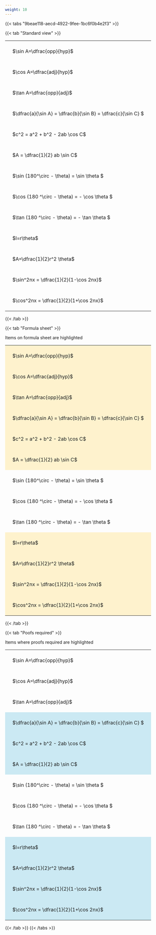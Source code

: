 ```yaml
---
weight: 10
---
```


{{< tabs "9beae118-aecd-4922-9fee-1bc6f0b4e2f3" >}}

{{< tab "Standard view" >}}

<style type="text/css">
#T_97951 th.col_heading {
  text-align: left;
  font-size: 1em;
}
#T_97951 td {
  text-align: left;
  font-size: 1em;
  padding: 1.5em;
}
</style>
<table id="T_97951">
  <thead>
  </thead>
  <tbody>
    <tr>
      <td id="T_97951_row0_col0" class="data row0 col0" >$\sin A=\dfrac{opp}{hyp}$</td>
    </tr>
    <tr>
      <td id="T_97951_row1_col0" class="data row1 col0" >$\cos A=\dfrac{adj}{hyp}$</td>
    </tr>
    <tr>
      <td id="T_97951_row2_col0" class="data row2 col0" >$\tan A=\dfrac{opp}{adj}$</td>
    </tr>
    <tr>
      <td id="T_97951_row3_col0" class="data row3 col0" >$\dfrac{a}{\sin A} = \dfrac{b}{\sin B} = \dfrac{c}{\sin C} $</td>
    </tr>
    <tr>
      <td id="T_97951_row4_col0" class="data row4 col0" >$c^2 = a^2 + b^2 - 2ab \cos C$</td>
    </tr>
    <tr>
      <td id="T_97951_row5_col0" class="data row5 col0" >$A = \dfrac{1}{2} ab \sin C$</td>
    </tr>
    <tr>
      <td id="T_97951_row6_col0" class="data row6 col0" >$\sin (180^\circ - \theta) = \sin \theta $</td>
    </tr>
    <tr>
      <td id="T_97951_row7_col0" class="data row7 col0" >$\cos (180 ^\circ - \theta) = - \cos \theta $</td>
    </tr>
    <tr>
      <td id="T_97951_row8_col0" class="data row8 col0" >$\tan (180 ^\circ - \theta) = - \tan \theta $</td>
    </tr>
    <tr>
      <td id="T_97951_row9_col0" class="data row9 col0" >$l=r\theta$</td>
    </tr>
    <tr>
      <td id="T_97951_row10_col0" class="data row10 col0" >$A=\dfrac{1}{2}r^2 \theta$</td>
    </tr>
    <tr>
      <td id="T_97951_row11_col0" class="data row11 col0" >$\sin^2nx = \dfrac{1}{2}(1-\cos 2nx)$</td>
    </tr>
    <tr>
      <td id="T_97951_row12_col0" class="data row12 col0" >$\cos^2nx = \dfrac{1}{2}(1+\cos 2nx)$</td>
    </tr>
  </tbody>
</table>
{{< /tab >}}

{{< tab "Formula sheet" >}}

Items on formula sheet are highlighted 
<br>
<style type="text/css">
#T_16af6 th.col_heading {
  text-align: left;
  font-size: 1em;
}
#T_16af6 td {
  text-align: left;
  font-size: 1em;
  padding: 1.5em;
}
#T_16af6_row0_col0, #T_16af6_row1_col0, #T_16af6_row2_col0, #T_16af6_row3_col0, #T_16af6_row4_col0, #T_16af6_row5_col0, #T_16af6_row9_col0, #T_16af6_row10_col0, #T_16af6_row11_col0, #T_16af6_row12_col0 {
  background-color: rgba(255,194,10, 0.2);
}
#T_16af6_row6_col0, #T_16af6_row7_col0, #T_16af6_row8_col0 {
  background-color: rgba(0,0,0,0);
}
</style>
<table id="T_16af6">
  <thead>
  </thead>
  <tbody>
    <tr>
      <td id="T_16af6_row0_col0" class="data row0 col0" >$\sin A=\dfrac{opp}{hyp}$</td>
    </tr>
    <tr>
      <td id="T_16af6_row1_col0" class="data row1 col0" >$\cos A=\dfrac{adj}{hyp}$</td>
    </tr>
    <tr>
      <td id="T_16af6_row2_col0" class="data row2 col0" >$\tan A=\dfrac{opp}{adj}$</td>
    </tr>
    <tr>
      <td id="T_16af6_row3_col0" class="data row3 col0" >$\dfrac{a}{\sin A} = \dfrac{b}{\sin B} = \dfrac{c}{\sin C} $</td>
    </tr>
    <tr>
      <td id="T_16af6_row4_col0" class="data row4 col0" >$c^2 = a^2 + b^2 - 2ab \cos C$</td>
    </tr>
    <tr>
      <td id="T_16af6_row5_col0" class="data row5 col0" >$A = \dfrac{1}{2} ab \sin C$</td>
    </tr>
    <tr>
      <td id="T_16af6_row6_col0" class="data row6 col0" >$\sin (180^\circ - \theta) = \sin \theta $</td>
    </tr>
    <tr>
      <td id="T_16af6_row7_col0" class="data row7 col0" >$\cos (180 ^\circ - \theta) = - \cos \theta $</td>
    </tr>
    <tr>
      <td id="T_16af6_row8_col0" class="data row8 col0" >$\tan (180 ^\circ - \theta) = - \tan \theta $</td>
    </tr>
    <tr>
      <td id="T_16af6_row9_col0" class="data row9 col0" >$l=r\theta$</td>
    </tr>
    <tr>
      <td id="T_16af6_row10_col0" class="data row10 col0" >$A=\dfrac{1}{2}r^2 \theta$</td>
    </tr>
    <tr>
      <td id="T_16af6_row11_col0" class="data row11 col0" >$\sin^2nx = \dfrac{1}{2}(1-\cos 2nx)$</td>
    </tr>
    <tr>
      <td id="T_16af6_row12_col0" class="data row12 col0" >$\cos^2nx = \dfrac{1}{2}(1+\cos 2nx)$</td>
    </tr>
  </tbody>
</table>
{{< /tab >}}

{{< tab "Poofs required" >}}

Items where proofs required are highlighted 
<br>
<style type="text/css">
#T_35d1e th.col_heading {
  text-align: left;
  font-size: 1em;
}
#T_35d1e td {
  text-align: left;
  font-size: 1em;
  padding: 1.5em;
}
#T_35d1e_row0_col0, #T_35d1e_row1_col0, #T_35d1e_row2_col0, #T_35d1e_row6_col0, #T_35d1e_row7_col0, #T_35d1e_row8_col0 {
  background-color: rgba(0,0,0,0);
}
#T_35d1e_row3_col0, #T_35d1e_row4_col0, #T_35d1e_row5_col0, #T_35d1e_row9_col0, #T_35d1e_row10_col0, #T_35d1e_row11_col0, #T_35d1e_row12_col0 {
  background-color: rgba(0,150,200, 0.2);
}
</style>
<table id="T_35d1e">
  <thead>
  </thead>
  <tbody>
    <tr>
      <td id="T_35d1e_row0_col0" class="data row0 col0" >$\sin A=\dfrac{opp}{hyp}$</td>
    </tr>
    <tr>
      <td id="T_35d1e_row1_col0" class="data row1 col0" >$\cos A=\dfrac{adj}{hyp}$</td>
    </tr>
    <tr>
      <td id="T_35d1e_row2_col0" class="data row2 col0" >$\tan A=\dfrac{opp}{adj}$</td>
    </tr>
    <tr>
      <td id="T_35d1e_row3_col0" class="data row3 col0" >$\dfrac{a}{\sin A} = \dfrac{b}{\sin B} = \dfrac{c}{\sin C} $</td>
    </tr>
    <tr>
      <td id="T_35d1e_row4_col0" class="data row4 col0" >$c^2 = a^2 + b^2 - 2ab \cos C$</td>
    </tr>
    <tr>
      <td id="T_35d1e_row5_col0" class="data row5 col0" >$A = \dfrac{1}{2} ab \sin C$</td>
    </tr>
    <tr>
      <td id="T_35d1e_row6_col0" class="data row6 col0" >$\sin (180^\circ - \theta) = \sin \theta $</td>
    </tr>
    <tr>
      <td id="T_35d1e_row7_col0" class="data row7 col0" >$\cos (180 ^\circ - \theta) = - \cos \theta $</td>
    </tr>
    <tr>
      <td id="T_35d1e_row8_col0" class="data row8 col0" >$\tan (180 ^\circ - \theta) = - \tan \theta $</td>
    </tr>
    <tr>
      <td id="T_35d1e_row9_col0" class="data row9 col0" >$l=r\theta$</td>
    </tr>
    <tr>
      <td id="T_35d1e_row10_col0" class="data row10 col0" >$A=\dfrac{1}{2}r^2 \theta$</td>
    </tr>
    <tr>
      <td id="T_35d1e_row11_col0" class="data row11 col0" >$\sin^2nx = \dfrac{1}{2}(1-\cos 2nx)$</td>
    </tr>
    <tr>
      <td id="T_35d1e_row12_col0" class="data row12 col0" >$\cos^2nx = \dfrac{1}{2}(1+\cos 2nx)$</td>
    </tr>
  </tbody>
</table>
{{< /tab >}}
{{< /tabs >}}